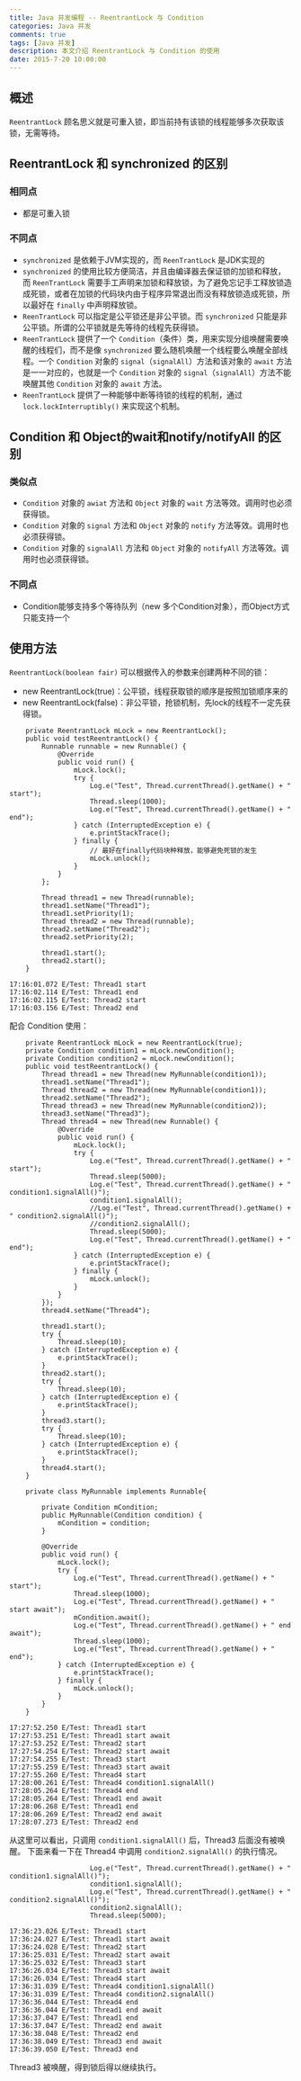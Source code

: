 ```yaml
---
title: Java 并发编程 -- ReentrantLock 与 Condition
categories: Java 并发
comments: true
tags: [Java 并发]
description: 本文介绍 ReentrantLock 与 Condition 的使用
date: 2015-7-20 10:00:00
---
```


## 概述

`ReentrantLock`  顾名思义就是可重入锁，即当前持有该锁的线程能够多次获取该锁，无需等待。

## ReentrantLock 和 synchronized 的区别

### 相同点

 - 都是可重入锁

### 不同点

 - `synchronized` 是依赖于JVM实现的，而 `ReenTrantLock` 是JDK实现的
 - `synchronized` 的使用比较方便简洁，并且由编译器去保证锁的加锁和释放，而 `ReenTrantLock` 需要手工声明来加锁和释放锁，为了避免忘记手工释放锁造成死锁，或者在加锁的代码块内由于程序异常退出而没有释放锁造成死锁，所以最好在 `finally` 中声明释放锁。
 - `ReenTrantLock` 可以指定是公平锁还是非公平锁。而 `synchronized` 只能是非公平锁。所谓的公平锁就是先等待的线程先获得锁。
 - `ReenTrantLock` 提供了一个 `Condition`（条件）类，用来实现分组唤醒需要唤醒的线程们，而不是像 `synchronized` 要么随机唤醒一个线程要么唤醒全部线程。一个 `Condition` 对象的 `signal`（`signalAll`）方法和该对象的 `await` 方法是一一对应的，也就是一个 `Condition` 对象的 `signal`（`signalAll`）方法不能唤醒其他 `Condition` 对象的 `await` 方法。
 - `ReenTrantLock` 提供了一种能够中断等待锁的线程的机制，通过 `lock.lockInterruptibly()` 来实现这个机制。

## Condition 和 Object的wait和notify/notifyAll 的区别

### 类似点

 - `Condition` 对象的 `awiat` 方法和 `Object` 对象的 `wait` 方法等效。调用时也必须获得锁。
 - `Condition` 对象的 `signal` 方法和 `Object` 对象的 `notify` 方法等效。调用时也必须获得锁。
 - `Condition` 对象的 `signalAll` 方法和 `Object` 对象的 `notifyAll` 方法等效。调用时也必须获得锁。

### 不同点

 - Condition能够支持多个等待队列（new 多个Condition对象），而Object方式只能支持一个

## 使用方法

`ReentrantLock(boolean fair)` 可以根据传入的参数来创建两种不同的锁：

 - new ReentrantLock(true)：公平锁，线程获取锁的顺序是按照加锁顺序来的
 - new ReentrantLock(false)：非公平锁，抢锁机制，先lock的线程不一定先获得锁。

```
    private ReentrantLock mLock = new ReentrantLock();
    public void testReentrantLock() {
        Runnable runnable = new Runnable() {
            @Override
            public void run() {
                mLock.lock();
                try {
                    Log.e("Test", Thread.currentThread().getName() + " start");
                    Thread.sleep(1000);
                    Log.e("Test", Thread.currentThread().getName() + " end");
                } catch (InterruptedException e) {
                    e.printStackTrace();
                } finally {
                    // 最好在finally代码块种释放，能够避免死锁的发生
                    mLock.unlock();
                }
            }
        };

        Thread thread1 = new Thread(runnable);
        thread1.setName("Thread1");
        thread1.setPriority(1);
        Thread thread2 = new Thread(runnable);
        thread2.setName("Thread2");
        thread2.setPriority(2);

        thread1.start();
        thread2.start();
    }
```

```
17:16:01.072 E/Test: Thread1 start
17:16:02.114 E/Test: Thread1 end
17:16:02.115 E/Test: Thread2 start
17:16:03.156 E/Test: Thread2 end
```

配合 Condition 使用：

```
    private ReentrantLock mLock = new ReentrantLock(true);
    private Condition condition1 = mLock.newCondition();
    private Condition condition2 = mLock.newCondition();
    public void testReentrantLock() {
        Thread thread1 = new Thread(new MyRunnable(condition1));
        thread1.setName("Thread1");
        Thread thread2 = new Thread(new MyRunnable(condition1));
        thread2.setName("Thread2");
        Thread thread3 = new Thread(new MyRunnable(condition2));
        thread3.setName("Thread3");
        Thread thread4 = new Thread(new Runnable() {
            @Override
            public void run() {
                mLock.lock();
                try {
                    Log.e("Test", Thread.currentThread().getName() + " start");
                    Thread.sleep(5000);
                    Log.e("Test", Thread.currentThread().getName() + " condition1.signalAll()");
                    condition1.signalAll();
                    //Log.e("Test", Thread.currentThread().getName() + " condition2.signalAll()");
                    //condition2.signalAll();
                    Thread.sleep(5000);
                    Log.e("Test", Thread.currentThread().getName() + " end");
                } catch (InterruptedException e) {
                    e.printStackTrace();
                } finally {
                    mLock.unlock();
                }
            }
        });
        thread4.setName("Thread4");

        thread1.start();
        try {
            Thread.sleep(10);
        } catch (InterruptedException e) {
            e.printStackTrace();
        }
        thread2.start();
        try {
            Thread.sleep(10);
        } catch (InterruptedException e) {
            e.printStackTrace();
        }
        thread3.start();
        try {
            Thread.sleep(10);
        } catch (InterruptedException e) {
            e.printStackTrace();
        }
        thread4.start();
    }

    private class MyRunnable implements Runnable{

        private Condition mCondition;
        public MyRunnable(Condition condition) {
            mCondition = condition;
        }

        @Override
        public void run() {
            mLock.lock();
            try {
                Log.e("Test", Thread.currentThread().getName() + " start");
                Thread.sleep(1000);
                Log.e("Test", Thread.currentThread().getName() + " start await");
                mCondition.await();
                Log.e("Test", Thread.currentThread().getName() + " end await");
                Thread.sleep(1000);
                Log.e("Test", Thread.currentThread().getName() + " end");
            } catch (InterruptedException e) {
                e.printStackTrace();
            } finally {
                mLock.unlock();
            }
        }
    }
```

```
17:27:52.250 E/Test: Thread1 start
17:27:53.251 E/Test: Thread1 start await
17:27:53.252 E/Test: Thread2 start
17:27:54.254 E/Test: Thread2 start await
17:27:54.255 E/Test: Thread3 start
17:27:55.259 E/Test: Thread3 start await
17:27:55.260 E/Test: Thread4 start
17:28:00.261 E/Test: Thread4 condition1.signalAll()
17:28:05.264 E/Test: Thread4 end
17:28:05.264 E/Test: Thread1 end await
17:28:06.268 E/Test: Thread1 end
17:28:06.269 E/Test: Thread2 end await
17:28:07.273 E/Test: Thread2 end
```

从这里可以看出，只调用 `condition1.signalAll()` 后，Thread3 后面没有被唤醒。
下面来看一下在 Thread4 中调用 `condition2.signalAll()` 的执行情况。

```
                    Log.e("Test", Thread.currentThread().getName() + " condition1.signalAll()");
                    condition1.signalAll();
                    Log.e("Test", Thread.currentThread().getName() + " condition2.signalAll()");
                    condition2.signalAll();
                    Thread.sleep(5000);
```

```
17:36:23.026 E/Test: Thread1 start
17:36:24.027 E/Test: Thread1 start await
17:36:24.028 E/Test: Thread2 start
17:36:25.031 E/Test: Thread2 start await
17:36:25.032 E/Test: Thread3 start
17:36:26.034 E/Test: Thread3 start await
17:36:26.034 E/Test: Thread4 start
17:36:31.039 E/Test: Thread4 condition1.signalAll()
17:36:31.039 E/Test: Thread4 condition2.signalAll()
17:36:36.044 E/Test: Thread4 end
17:36:36.044 E/Test: Thread1 end await
17:36:37.047 E/Test: Thread1 end
17:36:37.047 E/Test: Thread2 end await
17:36:38.048 E/Test: Thread2 end
17:36:38.049 E/Test: Thread3 end await
17:36:39.050 E/Test: Thread3 end
```

Thread3 被唤醒，得到锁后得以继续执行。
